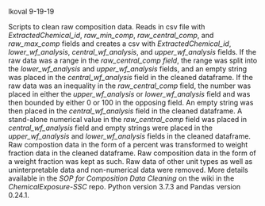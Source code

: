 lkoval
9-19-19

Scripts to clean raw composition data. Reads in csv file with *ExtractedChemical_id*, *raw_min_comp*, *raw_central_comp*, and *raw_max_comp* fields and creates a csv with *ExtractedChemical_id*, *lower_wf_analysis*, *central_wf_analysis*, and *upper_wf_analysis* fields. If the raw data was a range in the *raw_central_comp field*, the range was split into the *lower_wf_analysis* and *upper_wf_analysis* fields, and an empty string was placed in the *central_wf_analysis* field in the cleaned dataframe. If the raw data was an inequality in the *raw_central_comp* field, the number was placed in either the *upper_wf_analysis* or *lower_wf_analysis* field and was then bounded by either 0 or 100 in the opposing field. An empty string was then placed in the *central_wf_analysis* field in the cleaned dataframe. A stand-alone numerical value in the *raw_central_comp* field was placed in *central_wf_analysis* field and empty strings were placed in the *upper_wf_analysis* and *lower_wf_analysis* fields in the cleaned dataframe. Raw compostion data in the form of a percent was transformed to weight fraction data in the cleaned dataframe. Raw composition data in the form of a weight fraction was kept as such. Raw data of other unit types as well as uninterpretable data and non-numerical data were removed. More details available in the *SOP for Composition Data Cleaning* on the wiki in the *ChemicalExposure-SSC* repo. 
Python version 3.7.3 and Pandas version  0.24.1.
